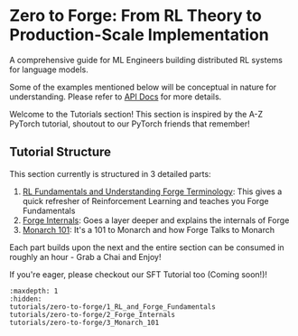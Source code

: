 # Zero to Forge: From RL Theory to Production-Scale Implementation

A comprehensive guide for ML Engineers building distributed RL systems for language models.

Some of the examples mentioned below will be conceptual in nature for understanding.
Please refer to [API Docs](./api) for more details.

Welcome to the Tutorials section! This section is inspired by the A-Z 
PyTorch tutorial, shoutout to our PyTorch friends that remember!

## Tutorial Structure

This section currently is structured in 3 detailed parts:

1. [RL Fundamentals and Understanding Forge Terminology](tutorials/zero-to-forge/1_RL_and_Forge_Fundamentals): This gives a quick refresher of Reinforcement Learning and teaches you Forge Fundamentals
2. [Forge Internals](tutorials/zero-to-forge/2_Forge_Internals): Goes a layer deeper and explains the internals of Forge
3. [Monarch 101](tutorials/zero-to-forge/3_Monarch_101): It's a 101 to Monarch and how Forge Talks to Monarch

Each part builds upon the next and the entire section can be consumed in roughly an hour - Grab a Chai and Enjoy!

If you're eager, please checkout our SFT Tutorial too (Coming soon!)!

```{toctree}
:maxdepth: 1
:hidden:
tutorials/zero-to-forge/1_RL_and_Forge_Fundamentals
tutorials/zero-to-forge/2_Forge_Internals
tutorials/zero-to-forge/3_Monarch_101
```
